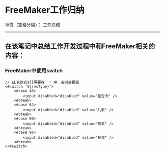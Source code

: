 ﻿# FreeMaker工作归纳

标签（空格分隔）： 工作总结

---

## 在该笔记中总结工作开发过程中和FreeMaker相关的内容：

### FreeMaker中使用switch

``` 
// EL表达式${}需要在 '' 中，否则会报错
<#switch '${resType}'> 
	<#case 48> 
    	<input disabled="disabled" value="星宝书" />
	<#break> 
	<#case 64> 
    	<input disabled="disabled" value="儿歌" />
	<#break> 
	<#case 80> 
    	<input disabled="disabled" value="故事" />
	<#break> 
	<#case 96> 
    	<input disabled="disabled" value="视频" />
	<#break> 
</#switch>
``` 
